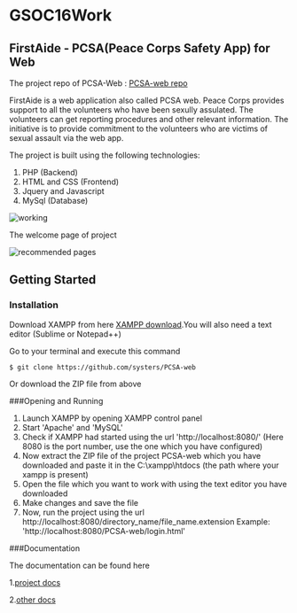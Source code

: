 
# GSOC16Work

## FirstAide - PCSA(Peace Corps Safety App) for Web 

The project repo of PCSA-Web : [PCSA-web repo](https://github.com/systers/PCSA-web)

FirstAide is a web application also called PCSA web. Peace Corps provides support to all the volunteers who have been sexully assulated. The volunteers can get reporting procedures and other relevant information. The initiative is to provide commitment to the volunteers who are victims of sexual assault via the web app.

The project is built using the following technologies:
 1. PHP (Backend)
 2. HTML and CSS (Frontend)
 3. Jquery and Javascript
 4. MySql (Database)

![working](https://cloud.githubusercontent.com/assets/14356938/15768596/d4ae5218-296f-11e6-9102-0d39e2bcd1da.jpg)

The welcome page of project

![recommended pages](https://cloud.githubusercontent.com/assets/14356938/15768497/001cb95e-296f-11e6-8cf4-052ffc24e154.png)

## Getting Started

### Installation
Download XAMPP from here [XAMPP download](https://www.apachefriends.org/download.html).You will also need a text editor (Sublime or Notepad++) 

Go to your terminal and execute this command

    $ git clone https://github.com/systers/PCSA-web

Or download the ZIP file from above

###Opening and Running
1. Launch XAMPP by opening XAMPP control panel
2. Start 'Apache' and 'MySQL' 
3. Check if XAMPP had started using the url 'http://localhost:8080/' (Here 8080 is the port number, use the one which you have configured)
4. Now extract the ZIP file of the project PCSA-web which you have downloaded and paste it in the C:\xampp\htdocs (the path where your xampp is present)
5. Open the file which you want to work with using the text editor you have downloaded
6. Make changes and save the file
7. Now, run the project using the url http://localhost:8080/directory_name/file_name.extension  Example: 'http://localhost:8080/PCSA-web/login.html'

###Documentation

The documentation can be found here

1.[project docs](https://github.com/AkankshaBodhankar/GSOC16Work/tree/master/project-docs)

2.[other docs](https://github.com/AkankshaBodhankar/GSOC16Work/tree/master/work-docs)





